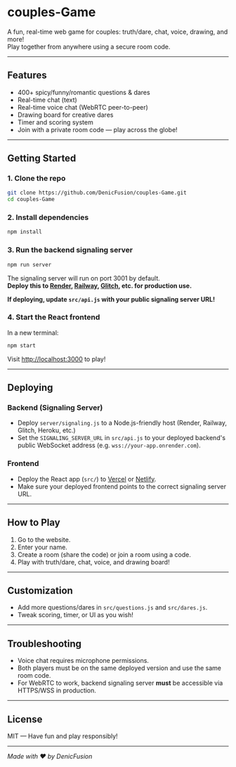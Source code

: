 # couples-Game

A fun, real-time web game for couples: truth/dare, chat, voice, drawing, and more!  
Play together from anywhere using a secure room code.

---

## Features

- 400+ spicy/funny/romantic questions & dares
- Real-time chat (text)
- Real-time voice chat (WebRTC peer-to-peer)
- Drawing board for creative dares
- Timer and scoring system
- Join with a private room code — play across the globe!

---

## Getting Started

### 1. Clone the repo

```bash
git clone https://github.com/DenicFusion/couples-Game.git
cd couples-Game
```

### 2. Install dependencies

```bash
npm install
```

### 3. Run the backend signaling server

```bash
npm run server
```
The signaling server will run on port 3001 by default.  
**Deploy this to [Render](https://render.com/), [Railway](https://railway.app/), [Glitch](https://glitch.com/), etc. for production use.**

**If deploying, update `src/api.js` with your public signaling server URL!**

### 4. Start the React frontend

In a new terminal:

```bash
npm start
```
Visit [http://localhost:3000](http://localhost:3000) to play!

---

## Deploying

### Backend (Signaling Server)

- Deploy `server/signaling.js` to a Node.js-friendly host (Render, Railway, Glitch, Heroku, etc.)
- Set the `SIGNALING_SERVER_URL` in `src/api.js` to your deployed backend's public WebSocket address (e.g. `wss://your-app.onrender.com`).

### Frontend

- Deploy the React app (`src/`) to [Vercel](https://vercel.com/) or [Netlify](https://netlify.com/).
- Make sure your deployed frontend points to the correct signaling server URL.

---

## How to Play

1. Go to the website.
2. Enter your name.
3. Create a room (share the code) or join a room using a code.
4. Play with truth/dare, chat, voice, and drawing board!

---

## Customization

- Add more questions/dares in `src/questions.js` and `src/dares.js`.
- Tweak scoring, timer, or UI as you wish!

---

## Troubleshooting

- Voice chat requires microphone permissions.  
- Both players must be on the same deployed version and use the same room code.
- For WebRTC to work, backend signaling server **must** be accessible via HTTPS/WSS in production.

---

## License

MIT — Have fun and play responsibly!

---

_Made with ❤️ by DenicFusion_
